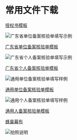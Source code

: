 # 常用文件下载


[授权书模板][1]

![广东省单位备案核验单填写示例](./image/广东省单位备案核验单填写示例.png)

[广东省单位备案核验单模板][3]

![广东省个人备案核验单填写示例](./image/广东省个人备案核验单填写示例.png)

[广东省个人备案核验单模板][5]

![通用单位备案核验单填写样例](./image/通用单位备案核验单填写样例.png)

[通用单位备案核验单模板][7]

![通用个人备案核验单填写样例](./image/通用个人备案核验单填写样例.png)

[通用人备案核验单模板][9]

[蜂巢幕布][10]

![拍照说明](./image/拍照说明.png)


  [1]: http://cloudcomb-wiki.nos-eastchina1.126.net/%E6%8E%88%E6%9D%83%E4%B9%A6%E6%A8%A1%E6%9D%BF.docx
  [2]: https://c.163.com/wiki/images/b/bd/%E5%B9%BF%E4%B8%9C%E7%9C%81%E5%8D%95%E4%BD%8D%E5%A4%87%E6%A1%88%E6%A0%B8%E9%AA%8C%E5%8D%95%E5%A1%AB%E5%86%99%E7%A4%BA%E4%BE%8B.jpg
  [3]: http://cloudcomb-wiki.nos-eastchina1.126.net/%E5%B9%BF%E4%B8%9C%E7%9C%81%E5%8D%95%E4%BD%8D%E5%A4%87%E6%A1%88%E6%A0%B8%E9%AA%8C%E5%8D%95%E6%A8%A1%E6%9D%BF.docx
  [4]: https://c.163.com/wiki/images/3/38/%E5%B9%BF%E4%B8%9C%E7%9C%81%E4%B8%AA%E4%BA%BA%E5%A4%87%E6%A1%88%E6%A0%B8%E9%AA%8C%E5%8D%95%E5%A1%AB%E5%86%99%E7%A4%BA%E4%BE%8B.jpg
  [5]: http://cloudcomb-wiki.nos-eastchina1.126.net/%E5%B9%BF%E4%B8%9C%E7%9C%81%E4%B8%AA%E4%BA%BA%E5%A4%87%E6%A1%88%E6%A0%B8%E9%AA%8C%E5%8D%95%E6%A8%A1%E6%9D%BF.docx
  [6]: https://c.163.com/wiki/images/9/91/%E9%80%9A%E7%94%A8%E5%8D%95%E4%BD%8D%E5%A4%87%E6%A1%88%E6%A0%B8%E9%AA%8C%E5%8D%95%E5%A1%AB%E5%86%99%E7%A4%BA%E4%BE%8B.jpg
  [7]: http://cloudcomb-wiki.nos-eastchina1.126.net/%E9%80%9A%E7%94%A8%E5%8D%95%E4%BD%8D%E5%A4%87%E6%A1%88%E6%A0%B8%E9%AA%8C%E5%8D%95%E6%A8%A1%E6%9D%BF.docx
  [8]: https://c.163.com/wiki/images/5/55/%E9%80%9A%E7%94%A8%E4%B8%AA%E4%BA%BA%E5%A4%87%E6%A1%88%E6%A0%B8%E9%AA%8C%E5%8D%95%E5%A1%AB%E5%86%99%E7%A4%BA%E4%BE%8B.jpg
  [9]: http://cloudcomb-wiki.nos-eastchina1.126.net/%E9%80%9A%E7%94%A8%E4%B8%AA%E4%BA%BA%E5%A4%87%E6%A1%88%E6%A0%B8%E9%AA%8C%E5%8D%95%E6%A8%A1%E6%9D%BF.docx
  [10]: http://cloudcomb-wiki.nos-eastchina1.126.net/%E8%9C%82%E5%B7%A2%E5%B9%95%E5%B8%83.rar
  [11]: http://cloudcomb-wiki.nos-eastchina1.126.net/%E6%8B%8D%E7%85%A7%E8%AF%B4%E6%98%8E.jpg